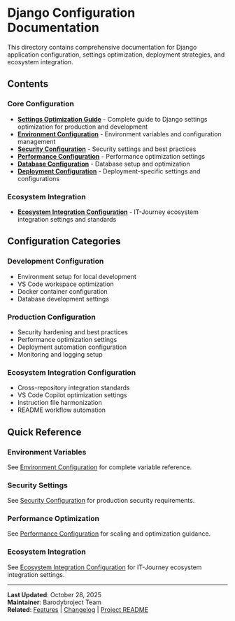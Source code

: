 # Django Configuration Documentation

This directory contains comprehensive documentation for Django application configuration, settings optimization, deployment strategies, and ecosystem integration.

## Contents

### Core Configuration
- **[Settings Optimization Guide](./settings-optimization.md)** - Complete guide to Django settings optimization for production and development
- **[Environment Configuration](./environment-config.md)** - Environment variables and configuration management
- **[Security Configuration](./security-config.md)** - Security settings and best practices
- **[Performance Configuration](./performance-config.md)** - Performance optimization settings
- **[Database Configuration](./database-config.md)** - Database setup and optimization
- **[Deployment Configuration](./deployment-config.md)** - Deployment-specific settings and configurations

### Ecosystem Integration
- **[Ecosystem Integration Configuration](./ecosystem-integration-config.md)** - IT-Journey ecosystem integration settings and standards

## Configuration Categories

### Development Configuration
- Environment setup for local development
- VS Code workspace optimization
- Docker container configuration
- Database development settings

### Production Configuration  
- Security hardening and best practices
- Performance optimization settings
- Deployment automation configuration
- Monitoring and logging setup

### Ecosystem Integration Configuration
- Cross-repository integration standards
- VS Code Copilot optimization settings
- Instruction file harmonization
- README workflow automation

## Quick Reference

### Environment Variables
See [Environment Configuration](./environment-config.md) for complete variable reference.

### Security Settings
See [Security Configuration](./security-config.md) for production security requirements.

### Performance Optimization
See [Performance Configuration](./performance-config.md) for scaling and optimization guidance.

### Ecosystem Integration
See [Ecosystem Integration Configuration](./ecosystem-integration-config.md) for IT-Journey ecosystem integration settings.

---

**Last Updated**: October 28, 2025  
**Maintainer**: Barodybroject Team  
**Related**: [Features](../features/README.md) | [Changelog](../changelog/CHANGELOG.md) | [Project README](../../README.md)
